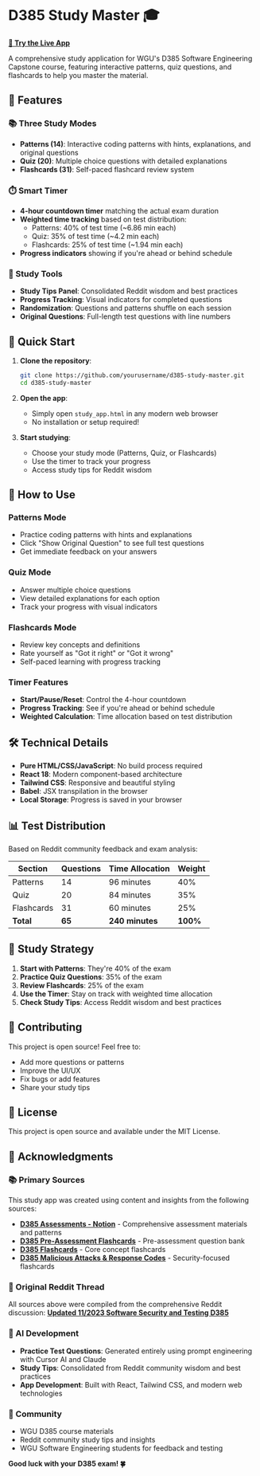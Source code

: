 # D385 Study Master 🎓

**[🚀 Try the Live App](https://zwhiteshadow.github.io/d385-study-master/study_app.html)**

A comprehensive study application for WGU's D385 Software Engineering Capstone course, featuring interactive patterns, quiz questions, and flashcards to help you master the material.

## 🌟 Features

### 📚 Three Study Modes
- **Patterns (14)**: Interactive coding patterns with hints, explanations, and original questions
- **Quiz (20)**: Multiple choice questions with detailed explanations
- **Flashcards (31)**: Self-paced flashcard review system

### ⏱️ Smart Timer
- **4-hour countdown timer** matching the actual exam duration
- **Weighted time tracking** based on test distribution:
  - Patterns: 40% of test time (~6.86 min each)
  - Quiz: 35% of test time (~4.2 min each)
  - Flashcards: 25% of test time (~1.94 min each)
- **Progress indicators** showing if you're ahead or behind schedule

### 🎯 Study Tools
- **Study Tips Panel**: Consolidated Reddit wisdom and best practices
- **Progress Tracking**: Visual indicators for completed questions
- **Randomization**: Questions and patterns shuffle on each session
- **Original Questions**: Full-length test questions with line numbers

## 🚀 Quick Start

1. **Clone the repository**:
   ```bash
   git clone https://github.com/yourusername/d385-study-master.git
   cd d385-study-master
   ```

2. **Open the app**:
   - Simply open `study_app.html` in any modern web browser
   - No installation or setup required!

3. **Start studying**:
   - Choose your study mode (Patterns, Quiz, or Flashcards)
   - Use the timer to track your progress
   - Access study tips for Reddit wisdom

## 📖 How to Use

### Patterns Mode
- Practice coding patterns with hints and explanations
- Click "Show Original Question" to see full test questions
- Get immediate feedback on your answers

### Quiz Mode
- Answer multiple choice questions
- View detailed explanations for each option
- Track your progress with visual indicators

### Flashcards Mode
- Review key concepts and definitions
- Rate yourself as "Got it right" or "Got it wrong"
- Self-paced learning with progress tracking

### Timer Features
- **Start/Pause/Reset**: Control the 4-hour countdown
- **Progress Tracking**: See if you're ahead or behind schedule
- **Weighted Calculation**: Time allocation based on test distribution

## 🛠️ Technical Details

- **Pure HTML/CSS/JavaScript**: No build process required
- **React 18**: Modern component-based architecture
- **Tailwind CSS**: Responsive and beautiful styling
- **Babel**: JSX transpilation in the browser
- **Local Storage**: Progress is saved in your browser

## 📊 Test Distribution

Based on Reddit community feedback and exam analysis:

| Section     | Questions | Time Allocation | Weight  |
|-------------|-----------|-----------------|---------|
| Patterns    |    14     |   96 minutes    |  40%    |
| Quiz        |    20     |   84 minutes    |  35%    |
| Flashcards  |    31     |   60 minutes    |  25%    |
| **Total**   |  **65**   | **240 minutes** | **100%**|

## 🎯 Study Strategy

1. **Start with Patterns**: They're 40% of the exam
2. **Practice Quiz Questions**: 35% of the exam
3. **Review Flashcards**: 25% of the exam
4. **Use the Timer**: Stay on track with weighted time allocation
5. **Check Study Tips**: Access Reddit wisdom and best practices

## 🤝 Contributing

This project is open source! Feel free to:
- Add more questions or patterns
- Improve the UI/UX
- Fix bugs or add features
- Share your study tips

## 📝 License

This project is open source and available under the MIT License.

## 🙏 Acknowledgments

### 📚 Primary Sources
This study app was created using content and insights from the following sources:

- **[D385 Assessments - Notion](https://glass-diadem-acc.notion.site/D385-Assessments-3261412dc25f4bce829d34341f33e8b3)** - Comprehensive assessment materials and patterns
- **[D385 Pre-Assessment Flashcards](https://quizlet.com/813493586/d385-pre-assessment-all-correct-flash-cards/)** - Pre-assessment question bank
- **[D385 Flashcards](https://quizlet.com/902866897/d385-flash-cards/)** - Core concept flashcards
- **[D385 Malicious Attacks & Response Codes](https://quizlet.com/932321419/wgu-d385-malicious-attacks-and-response-codes-flash-cards/)** - Security-focused flashcards

### 🎯 Original Reddit Thread
All sources above were compiled from the comprehensive Reddit discussion:
**[Updated 11/2023 Software Security and Testing D385](https://www.reddit.com/r/wgu_devs/comments/17quy61/updated_112023_software_security_and_testing_d385/)**

### 🤖 AI Development
- **Practice Test Questions**: Generated entirely using prompt engineering with Cursor AI and Claude
- **Study Tips**: Consolidated from Reddit community wisdom and best practices
- **App Development**: Built with React, Tailwind CSS, and modern web technologies

### 👥 Community
- WGU D385 course materials
- Reddit community study tips and insights
- WGU Software Engineering students for feedback and testing

**Good luck with your D385 exam! 🍀**